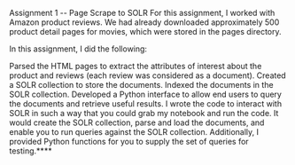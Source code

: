 Assignment 1 -- Page Scrape to SOLR
For this assignment, I worked with Amazon product reviews. We had already downloaded approximately 500 product detail pages for movies, which were stored in the pages directory.

In this assignment, I did the following:

Parsed the HTML pages to extract the attributes of interest about the product and reviews (each review was considered as a document).
Created a SOLR collection to store the documents.
Indexed the documents in the SOLR collection.
Developed a Python interface to allow end users to query the documents and retrieve useful results.
I wrote the code to interact with SOLR in such a way that you could grab my notebook and run the code. It would create the SOLR collection, parse and load the documents, and enable you to run queries against the SOLR collection. Additionally, I provided Python functions for you to supply the set of queries for testing.****
